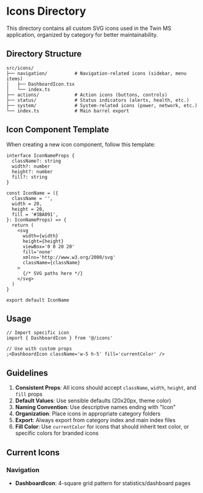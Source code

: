 # Icons Directory

This directory contains all custom SVG icons used in the Twin MS application, organized by category for better maintainability.

## Directory Structure

```
src/icons/
├── navigation/          # Navigation-related icons (sidebar, menu items)
│   ├── DashboardIcon.tsx
│   └── index.ts
├── actions/             # Action icons (buttons, controls)
├── status/              # Status indicators (alerts, health, etc.)
├── system/              # System-related icons (power, network, etc.)
└── index.ts             # Main barrel export
```

## Icon Component Template

When creating a new icon component, follow this template:

```tsx
interface IconNameProps {
  className?: string
  width?: number
  height?: number
  fill?: string
}

const IconName = ({
  className = '',
  width = 20,
  height = 20,
  fill = '#3BA091',
}: IconNameProps) => {
  return (
    <svg
      width={width}
      height={height}
      viewBox='0 0 20 20'
      fill='none'
      xmlns='http://www.w3.org/2000/svg'
      className={className}
    >
      {/* SVG paths here */}
    </svg>
  )
}

export default IconName
```

## Usage

```tsx
// Import specific icon
import { DashboardIcon } from '@/icons'

// Use with custom props
;<DashboardIcon className='w-5 h-5' fill='currentColor' />
```

## Guidelines

1. **Consistent Props**: All icons should accept `className`, `width`, `height`, and `fill` props
2. **Default Values**: Use sensible defaults (20x20px, theme color)
3. **Naming Convention**: Use descriptive names ending with "Icon"
4. **Organization**: Place icons in appropriate category folders
5. **Export**: Always export from category index and main index files
6. **Fill Color**: Use `currentColor` for icons that should inherit text color, or specific colors for branded icons

## Current Icons

### Navigation

- **DashboardIcon**: 4-square grid pattern for statistics/dashboard pages
